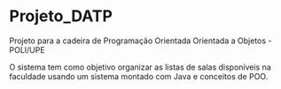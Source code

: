 # Projeto_DATP
Projeto para a cadeira de Programação Orientada Orientada a Objetos - POLI/UPE

O sistema tem como objetivo organizar as listas de salas disponíveis na faculdade usando um sistema montado com Java e conceitos de POO.
